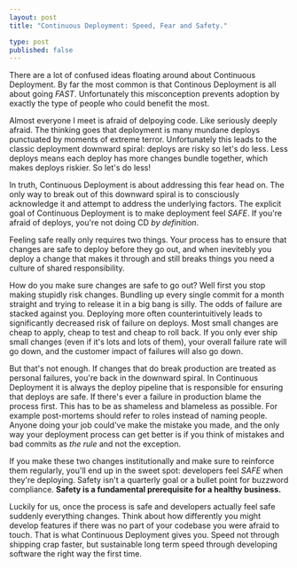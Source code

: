 ```yaml
--- 
layout: post
title: "Continuous Deployment: Speed, Fear and Safety."

type: post
published: false
---
```


There are a lot of confused ideas floating around about Continuous Deployment. By far the most common is that Continous Deployment is all about going _FAST_. Unfortunately this misconception prevents adoption by exactly the type of people who could benefit the most. 

Almost everyone I meet is afraid of delpoying code. Like seriously deeply afraid. The thinking goes that deployment is many mundane deploys punctuated by moments of extreme terror. Unfortunately this leads to the classic deployment downward spiral: deploys are risky so let's do less. Less deploys means each deploy has more changes bundle together, which makes deploys riskier. So let's do less! 

In truth, Continuous Deployment is about addressing this fear head on. The only way to break out of this downward spiral is to consciously acknowledge it and attempt to address the underlying factors. The explicit goal of Continuous Deployment is to make deployment feel _SAFE_. If you're afraid of deploys, you're not doing CD _by definition_.

Feeling safe really only requires two things. Your process has to ensure that changes are safe to deploy before they go out, and when inevitebly you deploy a change that makes it through and still breaks things you need a culture of shared responsibility.

How do you make sure changes are safe to go out? Well first you stop making stupidly risk changes. Bundling up every single commit for a month straight and trying to release it in a big bang is silly. The odds of failure are stacked against you. Deploying more often counterintuitively leads to significantly decreased risk of failure on deploys. Most small changes are cheap to apply, cheap to test and cheap to roll back. If you only ever ship small changes (even if it's lots and lots of them), your overall failure rate will go down, and the customer impact of failures will also go down. 

But that's not enough. If changes that do break production are treated as personal failures, you're back in the downward spiral. In Continuous Deployment it is always the deploy pipeline that is responsible for ensuring that deploys are safe. If there's ever a failure in production blame the process first. This has to be as shameless and blameless as possible. For example post-mortems should refer to roles instead of naming people. Anyone doing your job could've make the mistake you made, and the only way your deployment process can get better is if you think of mistakes and bad commits as _the rule_ and not the exception.

If you make these two changes institutionally and make sure to reinforce them regularly, you'll end up in the sweet spot: developers feel _SAFE_ when they're deploying. Safety isn't a quarterly goal or a bullet point for buzzword compliance. **Safety is a fundamental prerequisite for a healthy business.** 

Luckily for us, once the process is safe and developers actually feel safe suddenly everything changes. Think about how differently you might develop features if there was no part of your codebase you were afraid to touch. That is what Continuous Deployment gives you. Speed not through shipping crap faster, but sustainable long term speed through developing software the right way the first time.

